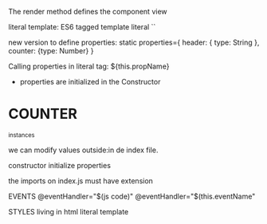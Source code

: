 The render method defines the component view

literal template: ES6 tagged template literal
``

new version to define properties:
static properties={
        header: { type: String },
        counter: {type: Number}
    }

Calling properties in literal tag:
${this.propName}

- properties are initialized in the Constructor


# COUNTER

<small>instances</small>
    <eit-counter
        counter="100"
    ></eit-counter>
    <br>
    <eit-counter
        counter="12"
    ></eit-counter>

we can modify values outside:in de index file.

constructor initialize properties

the imports on index.js must have extension

EVENTS
@eventHandler="$(js code)"
@eventHandler="$(this.eventName"

STYLES
living in html literal template
